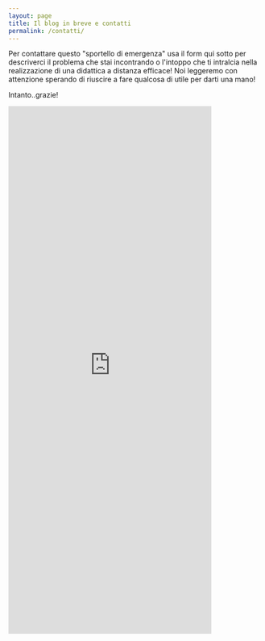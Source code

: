 ```yaml
---
layout: page
title: Il blog in breve e contatti
permalink: /contatti/
---
```


Per contattare questo "sportello di emergenza" usa il form qui sotto per descriverci il problema che stai incontrando o l'intoppo che ti intralcia nella realizzazione di una didattica a distanza efficace! 
Noi leggeremo con attenzione sperando di riuscire a fare qualcosa di utile per darti una mano!

Intanto..grazie!


<iframe src="https://docs.google.com/forms/d/e/1FAIpQLSeriA5F-9HVP-WUvsr8l_j8ewbAx8uhiUyHJ3cuFQHhS3nlyA/viewform?embedded=true" width="80%" height="1047" frameborder="0" marginheight="0" marginwidth="0">Caricamento…</iframe>
